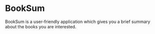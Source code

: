 # BookSum
BookSum is a user-friendly application which gives you a brief summary about the books you are interested.
